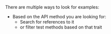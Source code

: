 There are multiple ways to look for examples:
- Based on the API method you are looking for:
  - Search for references to it
  - or filter test methods based on that trait